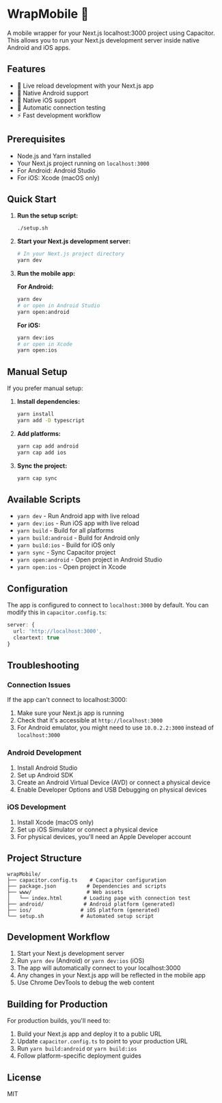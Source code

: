 # WrapMobile 📱

A mobile wrapper for your Next.js localhost:3000 project using Capacitor. This allows you to run your Next.js development server inside native Android and iOS apps.

## Features

- 🚀 Live reload development with your Next.js app
- 📱 Native Android support
- 🍎 Native iOS support
- 🔄 Automatic connection testing
- ⚡ Fast development workflow

## Prerequisites

- Node.js and Yarn installed
- Your Next.js project running on `localhost:3000`
- For Android: Android Studio
- For iOS: Xcode (macOS only)

## Quick Start

1. **Run the setup script:**
   ```bash
   ./setup.sh
   ```

2. **Start your Next.js development server:**
   ```bash
   # In your Next.js project directory
   yarn dev
   ```

3. **Run the mobile app:**
   
   **For Android:**
   ```bash
   yarn dev
   # or open in Android Studio
   yarn open:android
   ```
   
   **For iOS:**
   ```bash
   yarn dev:ios
   # or open in Xcode
   yarn open:ios
   ```

## Manual Setup

If you prefer manual setup:

1. **Install dependencies:**
   ```bash
   yarn install
   yarn add -D typescript
   ```

2. **Add platforms:**
   ```bash
   yarn cap add android
   yarn cap add ios
   ```

3. **Sync the project:**
   ```bash
   yarn cap sync
   ```

## Available Scripts

- `yarn dev` - Run Android app with live reload
- `yarn dev:ios` - Run iOS app with live reload
- `yarn build` - Build for all platforms
- `yarn build:android` - Build for Android only
- `yarn build:ios` - Build for iOS only
- `yarn sync` - Sync Capacitor project
- `yarn open:android` - Open project in Android Studio
- `yarn open:ios` - Open project in Xcode

## Configuration

The app is configured to connect to `localhost:3000` by default. You can modify this in `capacitor.config.ts`:

```typescript
server: {
  url: 'http://localhost:3000',
  cleartext: true
}
```

## Troubleshooting

### Connection Issues

If the app can't connect to localhost:3000:

1. Make sure your Next.js app is running
2. Check that it's accessible at `http://localhost:3000`
3. For Android emulator, you might need to use `10.0.2.2:3000` instead of `localhost:3000`

### Android Development

1. Install Android Studio
2. Set up Android SDK
3. Create an Android Virtual Device (AVD) or connect a physical device
4. Enable Developer Options and USB Debugging on physical devices

### iOS Development

1. Install Xcode (macOS only)
2. Set up iOS Simulator or connect a physical device
3. For physical devices, you'll need an Apple Developer account

## Project Structure

```
wrapMobile/
├── capacitor.config.ts    # Capacitor configuration
├── package.json          # Dependencies and scripts
├── www/                  # Web assets
│   └── index.html       # Loading page with connection test
├── android/             # Android platform (generated)
├── ios/                # iOS platform (generated)
└── setup.sh            # Automated setup script
```

## Development Workflow

1. Start your Next.js development server
2. Run `yarn dev` (Android) or `yarn dev:ios` (iOS)
3. The app will automatically connect to your localhost:3000
4. Any changes in your Next.js app will be reflected in the mobile app
5. Use Chrome DevTools to debug the web content

## Building for Production

For production builds, you'll need to:

1. Build your Next.js app and deploy it to a public URL
2. Update `capacitor.config.ts` to point to your production URL
3. Run `yarn build:android` or `yarn build:ios`
4. Follow platform-specific deployment guides

## License

MIT
